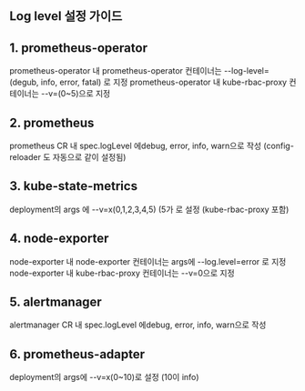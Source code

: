## Log level 설정 가이드

## 1. prometheus-operator

prometheus-operator 내 prometheus-operator 컨테이너는 --log-level=(degub, info, error, fatal) 로 지정
prometheus-operator 내 kube-rbac-proxy 컨테이너는 --v=(0~5)으로 지정

## 2. prometheus

prometheus CR 내 spec.logLevel 에debug, error, info, warn으로 작성
(config-reloader 도 자동으로 같이 설정됨)

## 3. kube-state-metrics

deployment의 args 에 --v=x(0,1,2,3,4,5) (5가 로 설정
(kube-rbac-proxy 포함)

## 4. node-exporter

node-exporter 내 node-exporter 컨테이너는 args에 --log.level=error 로 지정
node-exporter 내 kube-rbac-proxy 컨테이너는 --v=0으로 지정

## 5. alertmanager

alertmanager CR 내 spec.logLevel 에debug, error, info, warn으로 작성

## 6. prometheus-adapter

deployment의 args에  --v=x(0~10)로 설정 (10이 info)
